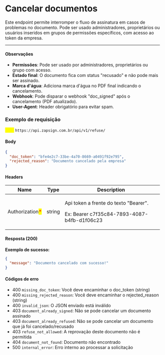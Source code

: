# Cancelar documentos

Este endpoint permite interromper o fluxo de assinatura em casos de problemas no documento. Pode ser usado administradores, proprietários ou usuários inseridos em grupos de permissões específicos, com acesso ao token da empresa.

***

#### Observações

* **Permissões**: Pode ser usado por administradores, proprietários ou grupo com acesso.
* **Estado final**: O documento fica com status "recusado" e não pode mais ser assinado.
* **Marca d'água**: Adiciona marca d'água no PDF final indicando o cancelamento.
* **Webhook**: Pode disparar o webhook "doc\_signed" após o cancelamento (PDF atualizado).
* **User-Agent**: Header obrigatório para evitar spam.

### Exemplo de requisição

<mark style="color:yellow;">`POST`</mark>  `https://api.zapsign.com.br/api/v1/refuse/`

#### Body

```json
{
  "doc_token": "bfe4e2c7-33be-4a70-8669-a0491f92e795",
  "rejected_reason": "Documento cancelado pela empresa"
}
```

#### Headers

| Name                                            | Type   | Description                                                                                            |
| ----------------------------------------------- | ------ | ------------------------------------------------------------------------------------------------------ |
| Authorization<mark style="color:red;">\*</mark> | string | <p>Api token a frente do texto "Bearer". </p><p></p><p>Ex: Bearer c7f35c84-7893-4087-b4fb-d1f06c23</p> |

#### Resposta (200)

**Exemplo de sucesso:**

```json
{
  "message": "Documento cancelado com sucesso!"
}
```

#### Códigos de erro

* 400 `missing_doc_token`: Você deve encaminhar o doc\_token (string)
* 400 `missing_rejected_reason`: Você deve encaminhar o rejected\_reason (string)
* 400 `invalid_json`: O JSON enviado está inválido
* 403 `document_already_signed`: Não se pode cancelar um documento assinado
* 403 `document_already_refused`: Não se pode cancelar um documento que já foi cancelado/recusado
* 403 `refuse_not_allowed`: A reprovação deste documento não é permitida
* 404 `document_not_found`: Documento não encontrado
* 500 `internal_error`: Erro interno ao processar a solicitação
